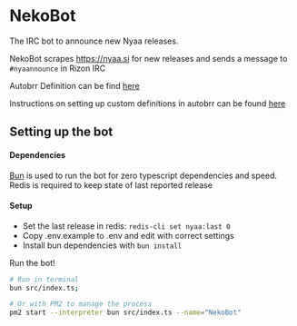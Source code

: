 # NekoBot

The IRC bot to announce new Nyaa releases.

NekoBot scrapes https://nyaa.si for new releases and sends a message to `#nyaannounce` in Rizon IRC

Autobrr Definition can be find [here](https://raw.githubusercontent.com/Flupster/nekobot/main/nyaa.yaml)

Instructions on setting up custom definitions in autobrr can be found [here](https://autobrr.com/configuration/indexers/#custom-indexer-definitions)

## Setting up the bot

#### Dependencies
[Bun](https://bun.sh/) is used to run the bot for zero typescript dependencies and speed.  
Redis is required to keep state of last reported release


#### Setup
 - Set the last release in redis: `redis-cli set nyaa:last 0`
 - Copy .env.example to .env and edit with correct settings
 - Install bun dependencies with `bun install`

Run the bot!

```bash
# Run in terminal
bun src/index.ts;
```

```bash
# Or with PM2 to manage the process
pm2 start --interpreter bun src/index.ts --name="NekoBot"
```